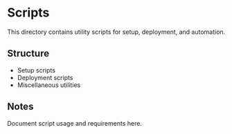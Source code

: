 # Scripts

This directory contains utility scripts for setup, deployment, and automation.

## Structure
- Setup scripts
- Deployment scripts
- Miscellaneous utilities

## Notes
Document script usage and requirements here.